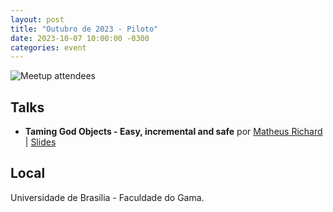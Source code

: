 ```yaml
---
layout: post
title: "Outubro de 2023 - Piloto"
date: 2023-10-07 10:00:00 -0300
categories: event
---
```


<img src="{{ '/images/events/2023-10.jpg' | relative_url }}" alt="Meetup attendees" />

## Talks

- **Taming God Objects - Easy, incremental and safe** por [Matheus Richard](https://twitter.com/matheusrich) \| [Slides](https://docs.google.com/presentation/d/1YIDrzxoVWPtkbRbcv9_GkRvg5DmKU5JcmYKc0tK5qhE/edit?usp=sharing)

## Local

Universidade de Brasília - Faculdade do Gama.
